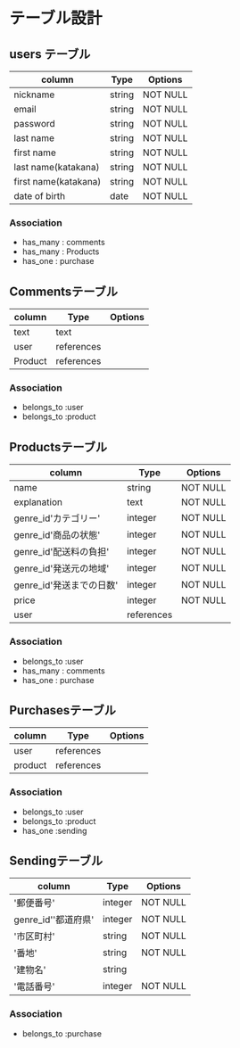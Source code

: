 # テーブル設計

## users テーブル
| column             | Type      | Options |
|--------------------|-----------|---------|
|nickname            |string     |NOT NULL |
|email               |string     |NOT NULL |
|password            |string     |NOT NULL |
|last name           |string     |NOT NULL |
|first name          |string     |NOT NULL |
|last name(katakana) |string     |NOT NULL |
|first name(katakana)|string     |NOT NULL |
|date of birth       |date       |NOT NULL |
### Association
- has_many : comments
- has_many : Products
- has_one  : purchase


## Commentsテーブル
| column   | Type      | Options |
|----------|-----------|---------|
|text      |text       |         |
|user      |references |         |
|Product   |references |         |
### Association
- belongs_to :user
- belongs_to :product


## Productsテーブル
| column                 | Type         | Options |
|------------------------|--------------|---------|
|name                    |string        |NOT NULL |
|explanation             |text          |NOT NULL |
|genre_id'カテゴリー'      |integer       |NOT NULL |
|genre_id'商品の状態'      |integer       |NOT NULL |
|genre_id'配送料の負担'    |integer       |NOT NULL |
|genre_id'発送元の地域'    |integer       |NOT NULL |
|genre_id'発送までの日数'  |integer       |NOT NULL |
|price                   |integer       |NOT NULL |
|user                    |references    |         |
### Association
- belongs_to :user
- has_many   : comments
- has_one    : purchase


## Purchasesテーブル
| column  | Type       | Options |
|---------|------------|---------|
|user     |references  |         |
|product  |references  |         |
### Association
- belongs_to :user
- belongs_to :product
- has_one    :sending


## Sendingテーブル
| column               | Type   | Options |
|----------------------|--------|---------|
|'郵便番号'             |integer  |NOT NULL |
|genre_id''都道府県'    |integer  |NOT NULL |
|'市区町村'             |string   |NOT NULL |
|'番地'                |string   |NOT NULL |
|'建物名'              |string   |         |
|'電話番号'             |integer  |NOT NULL |
### Association
- belongs_to :purchase
